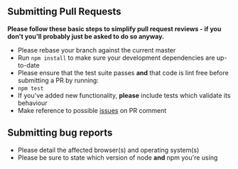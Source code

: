 ## Submitting Pull Requests

**Please follow these basic steps to simplify pull request reviews - if you don't you'll probably just be asked to do so anyway.**

* Please rebase your branch against the current master
* Run ```npm install``` to make sure your development dependencies are up-to-date
* Please ensure that the test suite passes **and** that code is lint free before submitting a PR by running:
 * ```npm test```
* If you've added new functionality, **please** include tests which validate its behaviour
* Make reference to possible [issues](../../../issues) on PR comment

## Submitting bug reports

* Please detail the affected browser(s) and operating system(s)
* Please be sure to state which version of node **and** npm you're using
